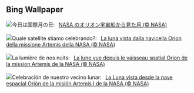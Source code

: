 ## Bing Wallpaper
![](https://www.bing.com/th?id=OHR.MoonDayArtemis_JA-JP8694388509_UHD.jpg&w=1000)今日は国際月の日:&nbsp;&ensp;[NASA のオリオン宇宙船から見た月 (© NASA)](https://www.bing.com/th?id=OHR.MoonDayArtemis_JA-JP8694388509_UHD.jpg)
<br><br/>
![](https://www.bing.com/th?id=OHR.MoonDayArtemis_IT-IT7012030317_UHD.jpg&w=1000)Quale satellite stiamo celebrando?:&nbsp;&ensp;[La luna vista dalla navicella Orion della missione Artemis della NASA (© NASA)](https://www.bing.com/th?id=OHR.MoonDayArtemis_IT-IT7012030317_UHD.jpg)
<br><br/>
![](https://www.bing.com/th?id=OHR.MoonDayArtemis_FR-FR9915827128_UHD.jpg&w=1000)La lumière de nos nuits:&nbsp;&ensp;[La lune vue depuis le vaisseau spatial Orion de la mission Artemis de la NASA (© NASA)](https://www.bing.com/th?id=OHR.MoonDayArtemis_FR-FR9915827128_UHD.jpg)
<br><br/>
![](https://www.bing.com/th?id=OHR.MoonDayArtemis_ES-ES3785155121_UHD.jpg&w=1000)Celebración de nuestro vecino lunar:&nbsp;&ensp;[La Luna vista desde la nave espacial Orión de la misión Artemis I de la NASA (© NASA)](https://www.bing.com/th?id=OHR.MoonDayArtemis_ES-ES3785155121_UHD.jpg)
<br><br/>
